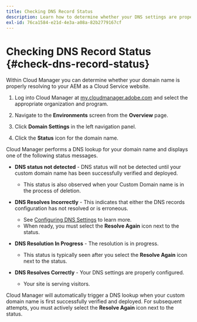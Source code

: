 ```yaml
---
title: Checking DNS Record Status
description: Learn how to determine whether your DNS settings are properly resolving by using Cloud Manager.
exl-id: 76ca1584-e21d-4e3a-a08a-82b2779167cf
---
```

# Checking DNS Record Status {#check-dns-record-status}

Within Cloud Manager you can determine whether your domain name is properly resolving to your AEM as a Cloud Service website.

1. Log into Cloud Manager at [my.cloudmanager.adobe.com](https://my.cloudmanager.adobe.com/) and select the appropriate organization and program.

1. Navigate to the **Environments** screen from the **Overview** page.

1. Click **Domain Settings** in the left navigation panel.

1. Click the **Status** icon for the domain name.

Cloud Manager performs a DNS lookup for your domain name and displays one of the following status messages.

* **DNS status not detected** - DNS status will not be detected until your custom domain name has been successfully verified and deployed.

  * This status is also observed when your Custom Domain name is in the process of deletion.

* **DNS Resolves Incorrectly** - This indicates that either the DNS records configuration has not resolved or is erroneous.

   * See [Configuring DNS Settings](/help/implementing/cloud-manager/custom-domain-names/configure-dns-settings.md) to learn more.
   * When ready, you must select the **Resolve Again** icon next to the status.

* **DNS Resolution In Progress** - The resolution is in progress.

  * This status is typically seen after you select the **Resolve Again** icon next to the status.

* **DNS Resolves Correctly** - Your DNS settings are properly configured.

  * Your site is serving visitors.

Cloud Manager will automatically trigger a DNS lookup when your custom domain name is first successfully verified and deployed. For subsequent attempts, you must actively select the **Resolve Again** icon next to the status.
